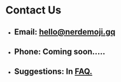 # Contact Us
- ## Email: hello@nerdemoji.gq
- ## Phone: Coming soon.....
- ## Suggestions: In [FAQ.](nerdemoji.gq/faq)
